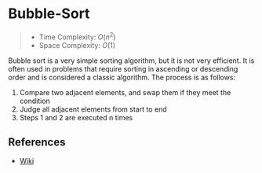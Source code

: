 # Bubble-Sort

> - Time Complexity: $O(n^2)$
> - Space Complexity: $O(1)$

Bubble sort is a very simple sorting algorithm, but it is not very efficient. It is often used in problems that require sorting in ascending or descending order and is considered a classic algorithm. The process is as follows:

1. Compare two adjacent elements, and swap them if they meet the condition
2. Judge all adjacent elements from start to end
3. Steps 1 and 2 are executed n times

## References
- [Wiki](https://zh.wikipedia.org/wiki/%E5%86%92%E6%B3%A1%E6%8E%92%E5%BA%8F)